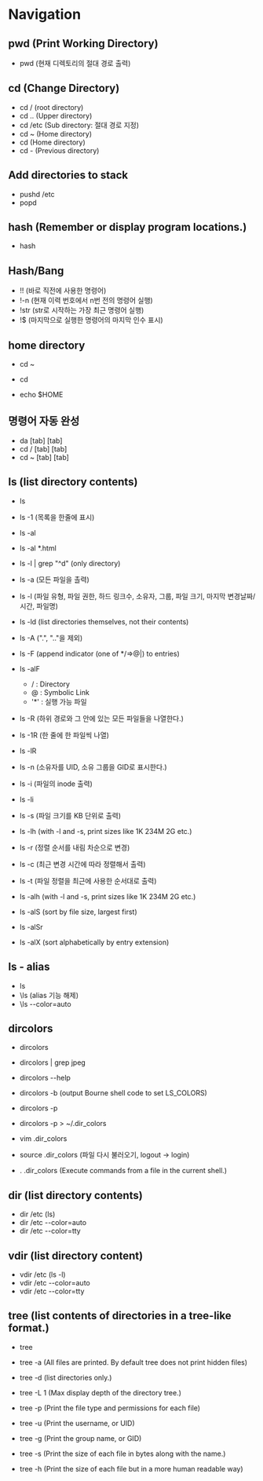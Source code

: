 # Navigation

## pwd (Print Working Directory)

- pwd (현재 디렉토리의 절대 경로 출력)

## cd (Change Directory)

- cd / (root directory)
- cd .. (Upper directory)
- cd /etc (Sub directory: 절대 경로 지정)
- cd ~ (Home directory)
- cd (Home directory)
- cd - (Previous directory)

## Add directories to stack

- pushd /etc
- popd

## hash (Remember or display program locations.)

- hash

## Hash/Bang

- !! (바로 직전에 사용한 명령어)
- !-n (현재 이력 번호에서 n번 전의 명령어 실행)
- !str (str로 시작하는 가장 최근 명령어 실행)
- !$ (마지막으로 실행한 명령어의 마지막 인수 표시)

## home directory

- cd ~
- cd

- echo $HOME

## 명령어 자동 완성

- da [tab] [tab]
- cd / [tab] [tab]
- cd ~ [tab] [tab]


## ls (list directory contents)

- ls
- ls -1 (목록을 한줄에 표시)
- ls -al
- ls -al *.html
- ls -l | grep "^d" (only directory)

- ls -a (모든 파일을 촐력)
- ls -l (파일 유형, 파일 권한, 하드 링크수, 소유자, 그룹, 파일 크기, 마지막 변경날짜/시간, 파일명)

- ls -ld (list directories themselves, not their contents)
- ls -A (".", ".."을 제외)

- ls -F (append indicator (one of */=>@|) to entries)
- ls -alF
  - / : Directory
  - @ : Symbolic Link
  - '*' : 실행 가능 파일

- ls -R (하위 경로와 그 안에 있는 모든 파일들을 나열한다.)
- ls -1R (한 줄에 한 파일씩 나열)
- ls -lR

- ls -n (소유자를 UID, 소유 그룹을 GID로 표시한다.)

- ls -i (파일의 inode 출력)
- ls -li

- ls -s (파일 크기를 KB 단위로 출력)
- ls -lh (with -l and -s, print sizes like 1K 234M 2G etc.)

- ls -r (정렬 순서를 내림 차순으로 변경)
- ls -c (최근 변경 시간에 따라 정렬해서 출력)
- ls -t (파일 정렬을 최근에 사용한 순서대로 출력)

- ls -alh (with -l and -s, print sizes like 1K 234M 2G etc.)
- ls -alS (sort by file size, largest first)
- ls -alSr
- ls -alX (sort alphabetically by entry extension)

## ls - alias

- ls
- \ls (alias 기능 해제)
- \ls --color=auto

## dircolors

- dircolors
- dircolors | grep jpeg

- dircolors --help
- dircolors -b (output Bourne shell code to set LS_COLORS)
- dircolors -p
- dircolors -p > ~/.dir_colors
- vim .dir_colors

- source .dir_colors (파일 다시 불러오기, logout -> login)
- . .dir_colors (Execute commands from a file in the current shell.)

## dir (list directory contents)

- dir /etc (ls)
- dir /etc --color=auto
- dir /etc --color=tty

## vdir (list directory content)

- vdir /etc (ls -l)
- vdir /etc --color=auto
- vdir /etc --color=tty

## tree (list contents of directories in a tree-like format.)

- tree
- tree -a (All files are printed. By default tree does not print hidden files)
- tree -d (list directories only.)
- tree -L 1 (Max display depth of the directory tree.)

- tree -p (Print the file type and permissions for each file)
- tree -u (Print the username, or UID)
- tree -g (Print the group name, or GID)
- tree -s (Print the size of each file in bytes along with the name.)
- tree -h (Print the size of each file but in a more human readable way)
